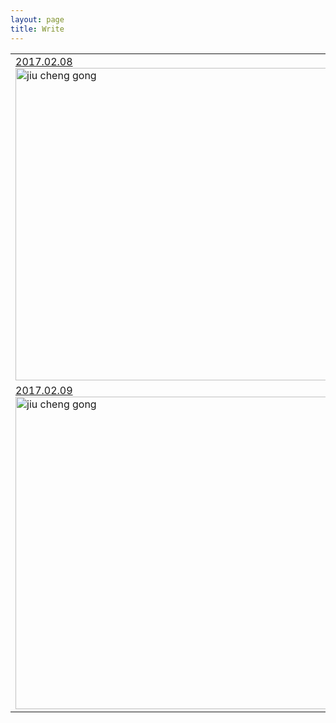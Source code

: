 ```yaml
---
layout: page
title: Write
---
```


<table>
<tr>
<td>
<a href="">2017.02.08</a>
<img src="http://imglf2.ph.126.net/nEV0G3_8os50NFNRH3Yewg==/6632022141793679411.jpg" alt="jiu cheng gong" width="500"/>
</td>
</tr>
<tr>
<td>
<a href="">2017.02.09</a>
<img src="http://imglf0.ph.126.net/fl5_tkZWggQ0Ot387XYJYQ==/6632192566096004859.jpg" alt="jiu cheng gong" width="500"/>
</td>
</tr>
</table>
